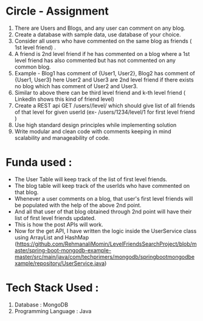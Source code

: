 # Circle - Assignment


1. There are Users and Blogs, and any user can comment on any blog.
2. Create a database with sample data, use database of your choice.
3. Consider all users who have commented on the same blog as friends ( 1st level
friend) .
4. A friend is 2nd level friend if he has commented on a blog where a 1st level friend has
also commented but has not commented on any common blog.
5. Example - Blog1 has comment of {User1, User2}, Blog2 has comment of {User1,
User3} here User2 and User3 are 2nd level friend if there exists no blog which has
comment of User2 and User3.
6. Similar to above there can be third level friend and k-th level friend ( LinkedIn shows
this kind of friend level)
7. Create a REST api GET /users/<userId>/level/<levelNo> which should give list of all
friends of that level for given userId (ex- /users/1234/level/1 for first level friend )
8. Use high standard design principles while implementing solution
9. Write modular and clean code with comments keeping in mind scalability and
manageability of code.


# Funda used :
- The User Table will keep track of the list of first level friends.
- The blog table will keep track of the userIds who have commented on that blog.
- Whenever a user comments on a blog, that user's first level friends will be populated with the help of the above 2nd point.
- And all that user of that blog obtained through 2nd point will have their list of first level friends updated.
- This is how the post APIs will work.
- Now for the get API, I have written the logic inside the UserService class using ArrayList and HashMap (https://github.com/RehmanaliMomin/LevelFriendsSearchProject/blob/master/spring-boot-mongodb-example-master/src/main/java/com/techprimers/mongodb/springbootmongodbexample/repository/UserService.java)


  
# Tech Stack Used : 
1. Database : MongoDB
2. Programming Language : Java

